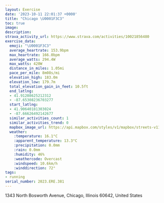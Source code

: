 ```yaml
---
layout: Exercise
date: '2023-10-11 22:01:37 +0000'
title: "Chicago \U0001F3C3"
toc: true
image:
description:
strava_activity_url: https://www.strava.com/activities/10021856480
exercise_data:
  emoji: "\U0001F3C3"
  average_heartrate: 153.9bpm
  max_heartrate: 166.0bpm
  average_watts: 294.4W
  max_watts: 420W
  distance_in_miles: 1.05mi
  pace_per_mile: 8m08s/mi
  elevation_high: 183.0m
  elevation_low: 179.7m
  total_elevation_gain_in_feet: 10.5ft
  end_latlng:
  - 41.91208625212312
  - -87.65308236703277
  start_latlng:
  - 41.90640181303024
  - -87.66626492142677
  similar_activities_count: 1
  similar_activities_trend: 0
  mapbox_image_url: https://api.mapbox.com/styles/v1/mapbox/streets-v11/static/path-5+787af2-1.0(sbx~F~iavOgBBsDCkFB%5B%3FKGC%5DDcECg%40F%5BRg%40DSIi%40EkAIi%40IgA%3FkBEuBAIEAWNAEAcFB_CEyAAgC%40%7BBHsBQ%7BBG_HBy%40%3F%7DAEoB),pin-s-s+e5b22e(-87.6664,41.90778),pin-s-f+89ae00(-87.65481999999996,41.91091000000002)/auto/800x800?access_token=pk.eyJ1Ijoiam9zaGJlY2ttYW4iLCJhIjoiY205eWR2aDd1MWZ6djJrbXc4a3M0bWZleiJ9.XiG9OWkNcZk2QzjJbxLB4A
  weather:
    :temperature: 16.1°C
    :apparent_temperature: 13.3°C
    :precipitation: 0.0mm
    :rain: 0.0mm
    :humidity: 46%
    :weathercode: Overcast
    :windspeed: 10.6km/h
    :winddirection: 72°
tags:
- running
serial_number: 2023.ERE.381
---
```

1343 North Bosworth Avenue, Chicago, Illinois 60642, United States
